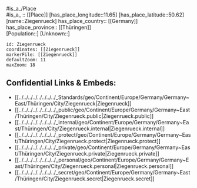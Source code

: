 ﻿---
location: [50.62,11.65] 
mapzoom: [7,12] 
mapmarker: city 
type: City
tags:
- geo/City


SpocWebEntityId: 35825
isDeleted: false
confidential: public

---
#is_a_/Place  
#is_a_ :: [[Place]] 
[has_place_longitude::11.65] 
[has_place_latitude::50.62] 
[name::Ziegenrueck] 
has_place_country:: [[Germany]]  
has_place_province:: [[Thüringen]]  
[Population::] 
[Unknown::] 


```leaflet
id: Ziegenrueck
coordinates: [[Ziegenrueck]] 
markerFile: [[Ziegenrueck]] 
defaultZoom: 11 
maxZoom: 18
```


## Confidential Links & Embeds: 
- [[../../../../../../../../_Standards/geo/Continent/Europe/Germany/Germany~East/Thüringen/City/Ziegenrueck|Ziegenrueck]] 
- [[../../../../../../../../_public/geo/Continent/Europe/Germany/Germany~East/Thüringen/City/Ziegenrueck.public|Ziegenrueck.public]] 
- [[../../../../../../../../_internal/geo/Continent/Europe/Germany/Germany~East/Thüringen/City/Ziegenrueck.internal|Ziegenrueck.internal]] 
- [[../../../../../../../../_protect/geo/Continent/Europe/Germany/Germany~East/Thüringen/City/Ziegenrueck.protect|Ziegenrueck.protect]] 
- [[../../../../../../../../_private/geo/Continent/Europe/Germany/Germany~East/Thüringen/City/Ziegenrueck.private|Ziegenrueck.private]] 
- [[../../../../../../../../_personal/geo/Continent/Europe/Germany/Germany~East/Thüringen/City/Ziegenrueck.personal|Ziegenrueck.personal]] 
- [[../../../../../../../../_secret/geo/Continent/Europe/Germany/Germany~East/Thüringen/City/Ziegenrueck.secret|Ziegenrueck.secret]] 

